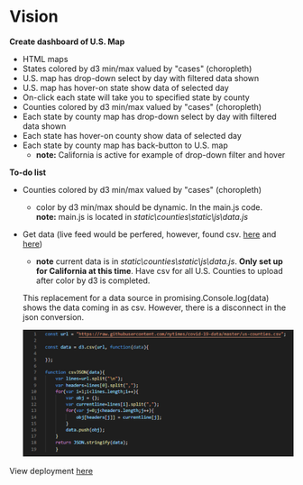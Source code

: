 # Vision  
**Create dashboard of U.S. Map**  
- HTML maps
- States colored by d3 min/max valued by "cases" (choropleth)  
- U.S. map has drop-down select by day with filtered data shown  
- U.S. map has hover-on state show data of selected day
- On-click each state will take you to specified state by county   
- Counties colored by d3 min/max valued by "cases" (choropleth)  
- Each state by county map has drop-down select by day with filtered data shown  
- Each state has hover-on county show data of selected day
- Each state by county map has back-button to U.S. map  
    - **note:** California is active for example of drop-down filter and hover

**To-do list**  
- Counties colored by d3 min/max valued by "cases" (choropleth)
    - color by d3 min/max should be dynamic. In the main.js code.  
**note:** main.js is located in *static\counties\static\js\data.js*
- Get data (live feed would be perfered, however, found csv. [here](https://github.com/datasets/covid-19) and [here](https://github.com/nytimes/covid-19-data))
    - **note** current data is in *static\counties\static\js\data.js*. **Only set up for California at this time**. Have csv for all U.S. Counties to upload after color by d3 is completed.  
    
    This replacement for a data source in promising.Console.log(data) shows the data coming in as csv. However, there is a disconnect in the json conversion.  
    
    ![](pics/data.png)

  

View deployment [here](https://shannon-goddard.github.io/COV19MAP/)
